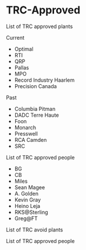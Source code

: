 # TRC-Approved

List of TRC approved plants

Current
- Optimal
- RTI 
- QRP 
- Pallas
- MPO
- Record Industry Haarlem
- Precision Canada

Past
- Columbia Pitman
- DADC Terre Haute
- Foon
- Monarch
- Presswell
- RCA Camden
- SRC 

List of TRC approved people

- BG
- CB
- Miles
- Sean Magee
- A. Golden
- Kevin Gray
- Heino Leja
- RKS@Sterling
- Greg@FT

List of TRC avoid plants


List of TRC approved people
